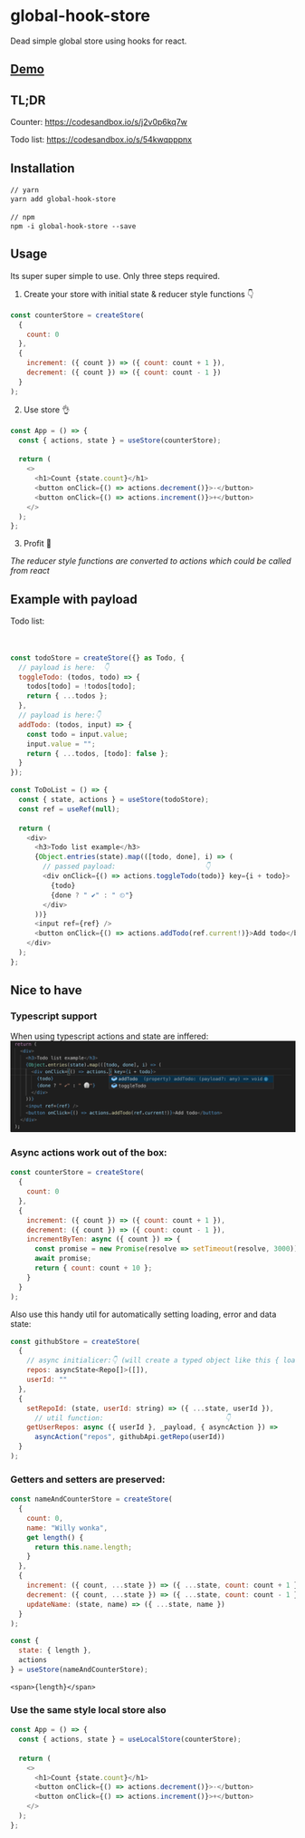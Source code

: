 # global-hook-store

Dead simple global store using hooks for react.

## [Demo](https://richarddd.github.io/global-hook-store)

## TL&#59;DR

Counter: https://codesandbox.io/s/j2v0p6kq7w

Todo list: https://codesandbox.io/s/54kwqpppnx

## Installation

    // yarn
    yarn add global-hook-store

    // npm
    npm -i global-hook-store --save

## Usage

Its super super simple to use. Only three steps required.

1. Create your store with initial state & reducer style functions 👇

```javascript
const counterStore = createStore(
  {
    count: 0
  },
  {
    increment: ({ count }) => ({ count: count + 1 }),
    decrement: ({ count }) => ({ count: count - 1 })
  }
);
```

2. Use store 👌

```javascript
const App = () => {
  const { actions, state } = useStore(counterStore);

  return (
    <>
      <h1>Count {state.count}</h1>
      <button onClick={() => actions.decrement()}>-</button>
      <button onClick={() => actions.increment()}>+</button>
    </>
  );
};
```

3. Profit 🎉

_The reducer style functions are converted to actions which could be called from react_

## Example with payload

Todo list:

```javascript


const todoStore = createStore({} as Todo, {
  // payload is here:  👇
  toggleTodo: (todos, todo) => {
    todos[todo] = !todos[todo];
    return { ...todos };
  },
  // payload is here:👇
  addTodo: (todos, input) => {
    const todo = input.value;
    input.value = "";
    return { ...todos, [todo]: false };
  }
});

```

```javascript
const ToDoList = () => {
  const { state, actions } = useStore(todoStore);
  const ref = useRef(null);

  return (
    <div>
      <h3>Todo list example</h3>
      {Object.entries(state).map(([todo, done], i) => (
        // passed payload:                      👇
        <div onClick={() => actions.toggleTodo(todo)} key={i + todo}>
          {todo}
          {done ? " ✔" : " ⏲"}
        </div>
      ))}
      <input ref={ref} />
      <button onClick={() => actions.addTodo(ref.current!)}>Add todo</button>
    </div>
  );
};
```

## Nice to have

### Typescript support

When using typescript actions and state are inffered:
![Inferred Types](./typescript.png "Inffered types")

### Async actions work out of the box:

```javascript
const counterStore = createStore(
  {
    count: 0
  },
  {
    increment: ({ count }) => ({ count: count + 1 }),
    decrement: ({ count }) => ({ count: count - 1 }),
    incrementByTen: async ({ count }) => {
      const promise = new Promise(resolve => setTimeout(resolve, 3000));
      await promise;
      return { count: count + 10 };
    }
  }
);
```

Also use this handy util for automatically setting loading, error and data state:

```javascript
const githubStore = createStore(
  {
    // async initialicer:👇 (will create a typed object like this { loading: false, data: [], error: undefined})
    repos: asyncState<Repo[]>([]),
    userId: ""
  },
  {
    setRepoId: (state, userId: string) => ({ ...state, userId }),
      // util function:                              👇
    getUserRepos: async ({ userId }, _payload, { asyncAction }) =>
      asyncAction("repos", githubApi.getRepo(userId))
  }
);
```

### Getters and setters are preserved:

```javascript
const nameAndCounterStore = createStore(
  {
    count: 0,
    name: "Willy wonka",
    get length() {
      return this.name.length;
    }
  },
  {
    increment: ({ count, ...state }) => ({ ...state, count: count + 1 }),
    decrement: ({ count, ...state }) => ({ ...state, count: count - 1 }),
    updateName: (state, name) => ({ ...state, name })
  }
);
```

```javascript
const {
  state: { length },
  actions
} = useStore(nameAndCounterStore);
```

```
<span>{length}</span>
```

### Use the same style local store also

```javascript
const App = () => {
  const { actions, state } = useLocalStore(counterStore);

  return (
    <>
      <h1>Count {state.count}</h1>
      <button onClick={() => actions.decrement()}>-</button>
      <button onClick={() => actions.increment()}>+</button>
    </>
  );
};
```
